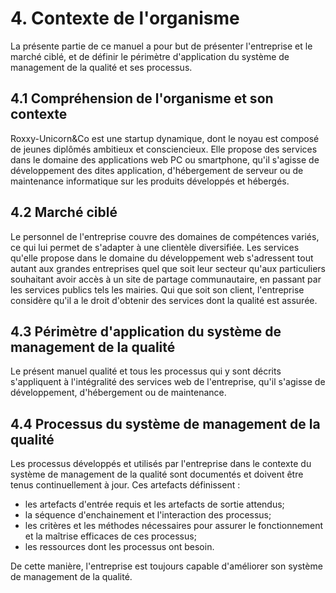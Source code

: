 # 4. Contexte de l'organisme

  La présente partie de ce manuel a pour but de présenter l'entreprise et le marché ciblé, et de définir le périmètre d'application du système de management de la qualité et ses processus.
  
## 4.1 Compréhension de l'organisme et son contexte
  Roxxy-Unicorn&Co est une startup dynamique, dont le noyau est composé de jeunes diplômés ambitieux et consciencieux.
  Elle propose des services dans le domaine des applications web PC ou smartphone, qu'il s'agisse de développement des dites application, d'hébergement de serveur ou de maintenance informatique sur les produits développés et hébergés.

## 4.2 Marché ciblé 
  Le personnel de l'entreprise couvre des domaines de compétences variés, ce qui lui permet de s'adapter à une clientèle diversifiée. Les services qu'elle propose dans le domaine du développement web s'adressent tout autant aux grandes entreprises quel que soit leur secteur qu'aux particuliers souhaitant avoir accès à un site de partage communautaire, en passant par les services publics tels les mairies.
  Qui que soit son client, l'entreprise considère qu'il a le droit d'obtenir des services dont la qualité est assurée.

## 4.3 Périmètre d'application du système de management de la qualité
  Le présent manuel qualité et tous les processus qui y sont décrits s'appliquent à l'intégralité des services web de l'entreprise, qu'il s'agisse de développement, d'hébergement ou de maintenance.

## 4.4 Processus du système de management de la qualité
  Les processus développés et utilisés par l'entreprise dans le contexte du système de management de la qualité sont documentés et doivent être tenus continuellement à jour.
  Ces artefacts définissent :
  - les artefacts d'entrée requis et les artefacts de sortie attendus;
  - la séquence d'enchainement et l'interaction des processus;
  - les critères et les méthodes nécessaires pour assurer le fonctionnement et la maîtrise efficaces de ces processus;
  - les ressources dont les processus ont besoin.
  
  De cette manière, l'entreprise est toujours capable d'améliorer son système de management de la qualité.